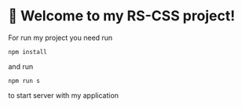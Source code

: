 # 🚀 Welcome to my RS-CSS project!

For run my project you need run

```
npm install
```

and run

```
npm run s
```

to start server with my application
